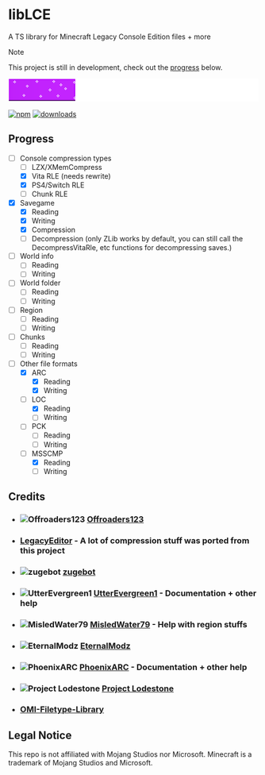 # libLCE

A TS library for Minecraft Legacy Console Edition files + more 

> [!NOTE]
> This project is still in development, check out the [progress](#progress) below.

![Progress bar](/assets/cur_progress.png)

[![npm](https://img.shields.io/npm/v/liblce.svg)](https://www.npmjs.com/package/liblce)
[![downloads](https://img.shields.io/npm/dm/liblce.svg)](https://www.npmjs.com/package/liblce)

## Progress

- [ ] Console compression types
  - [ ] LZX/XMemCompress
  - [X] Vita RLE (needs rewrite)
  - [X] PS4/Switch RLE
  - [ ] Chunk RLE 
- [x] Savegame
  - [X] Reading
  - [X] Writing
  - [X] Compression
  - [ ] Decompression (only ZLib works by default, you can still call the DecompressVitaRle, etc functions for decompressing saves.) 
- [ ] World info
  - [ ] Reading
  - [ ] Writing
- [ ] World folder
  - [ ] Reading
  - [ ] Writing
- [ ] Region
  - [ ] Reading
  - [ ] Writing
- [ ] Chunks
  - [ ] Reading
  - [ ] Writing
- [ ] Other file formats
  - [X] ARC
    - [X] Reading
    - [X] Writing
  - [ ] LOC
    - [X] Reading
    - [ ] Writing
  - [ ] PCK
    - [ ] Reading
    - [ ] Writing
  - [ ] MSSCMP
    - [X] Reading
    - [ ] Writing
  
## Credits

- ### ![Offroaders123](https://avatars.githubusercontent.com/Offroaders123?size=32) [Offroaders123](https://github.com/offroaders123)
- ### [LegacyEditor](https://github.com/zugebot/LegacyEditor) - A lot of compression stuff was ported from this project
- ### ![zugebot](https://avatars.githubusercontent.com/zugebot?size=32) [zugebot](https://github.com/zugebot)
- ### ![UtterEvergreen1](https://avatars.githubusercontent.com/UtterEvergreen1?size=32) [UtterEvergreen1](https://github.com/UtterEvergreen1) - Documentation + other help
- ### ![MisledWater79](https://avatars.githubusercontent.com/MisledWater79?size=32) [MisledWater79](https://github.com/MisledWater79) - Help with region stuffs
- ### ![EternalModz](https://avatars.githubusercontent.com/EternalModz?size=32) [EternalModz](https://github.com/EternalModz)
- ### ![PhoenixARC](https://avatars.githubusercontent.com/PhoenixARC?size=32) [PhoenixARC](https://github.com/PhoenixARC) - Documentation + other help
- ### ![Project Lodestone](https://avatars.githubusercontent.com/Team-Lodestone?size=32) [Project Lodestone](https://github.com/Team-Lodestone)
- ### [OMI-Filetype-Library](https://github.com/PhoenixARC/OMI-Filetype-Library)

## Legal Notice

This repo is not affiliated with Mojang Studios nor Microsoft. Minecraft is a trademark of Mojang Studios and Microsoft.
